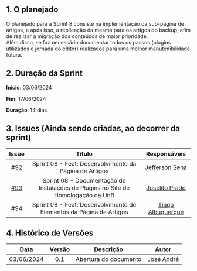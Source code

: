 ## 1. O planejado

O planejado para a Sprint 8 consiste na implementação da sub-página de artigos, e após isso, a replicação da mesma para os artigos do backup, afim de realizar a migração dos conteúdos de maior prioridade.<br>
Além disso, se faz necessário documentar todos os passos (plugins utilizados e jornada do editor) realizados para uma melhor manutenibilidade futura. <br>


## 2. Duração da Sprint

**Início**: 03/06/2024

**Fim**: 17/06/2024

**Duração**: 14 dias

## 3. Issues (Ainda sendo criadas, ao decorrer da sprint)

|                            Issue                             |              Título               |                    Responsáveis                     |
| :----------------------------------------------------------: | :-------------------------------: | :-------------------------------------------------: |
| [#92](https://github.com/ResidenciaTICBrisa/T2G7-Revista-Darcy/issues/92) | Sprint 08 -  Feat: Desenvolvimento da Página de Artigos  | [Jefferson Sena](https://github.com/JeffersonSenaa) |
| [#93](https://github.com/ResidenciaTICBrisa/T2G7-Revista-Darcy/issues/93) | Sprint 08 - Documentação de Instalações de Plugins no Site de Homologação da UnB| [Joselito Prado](https://github.com/joselitopradomarques) |
| [#94](https://github.com/ResidenciaTICBrisa/T2G7-Revista-Darcy/issues/94) | Sprint 08 - Feat: Desenvolvimento de Elementos da Página de Artigos| [Tiago Albuquerque](https://github.com/Tiago1604) |


## 4. Histórico de Versões

| Data       | Versão | Descrição                                 | Autor             |
| :--------: | :----: | :--------------------:                    | :---------------: |
| 03/06/2024 |  0.1   | Abertura do documento                     | [José André ](https://github.com/joseandre25) |
